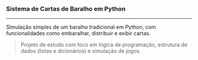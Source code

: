 ### Sistema de Cartas de Baralho em Python
___________________________
Simulação simples de um baralho tradicional em Python, com funcionalidades como embaralhar, distribuir e exibir cartas.

> Projeto de estudo com foco em lógica de programação, estrutura de dados (listas e dicionários) e simulação de jogos.

